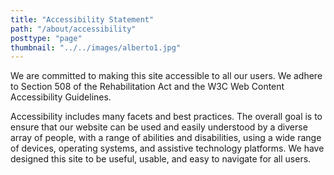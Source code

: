 ```yaml
---
title: "Accessibility Statement"
path: "/about/accessibility"
posttype: "page"
thumbnail: "../../images/alberto1.jpg"
---
```




We are committed to making this site accessible to all our users. We adhere to Section 508 of the Rehabilitation Act and the W3C Web Content Accessibility Guidelines.

Accessibility includes many facets and best practices. The overall goal is to ensure that our website can be used and easily understood by a diverse array of people, with a range of abilities and disabilities, using a wide range of devices, operating systems, and assistive technology platforms. We have designed this site to be useful, usable, and easy to navigate for all users.
